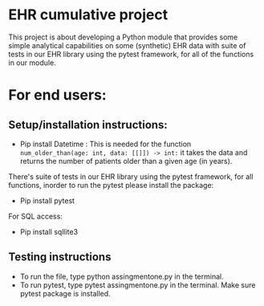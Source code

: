 # EHR cumulative project

This project is about developing a Python module that provides some simple analytical capabilities on some (synthetic) EHR data with suite of tests in our EHR library using the pytest framework, for all of the functions in our module. 

# For end users:

## Setup/installation instructions:
 * Pip install Datetime : 
    This is needed for the function `num_older_than(age: int, data: [[]]) -> int:` it takes the data and returns the number of patients older than a given age (in       years).
 
There's suite of tests in our EHR library using the pytest framework, for all functions, inorder to run the pytest please install the package:
 * Pip install pytest
 
 For SQL access: 
 * Pip install sqllite3


  ## Testing instructions
   * To run the file, type python assingmentone.py in the terminal.
   * To run pytest, type pytest assingmentone.py in the terminal. Make sure pytest package is installed.
   
